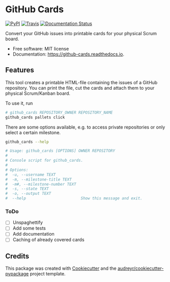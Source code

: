 # GitHub Cards

[![PyPI](https://img.shields.io/pypi/v/github_cards.svg)](https://pypi.python.org/pypi/github_cards)
[![Travis](https://img.shields.io/travis/larsrinn/github_cards.svg)](https://travis-ci.org/larsrinn/github_cards)
[![Documentation Status](https://readthedocs.org/projects/github-cards/badge/?version=latest)](https://github-cards.readthedocs.io/en/latest/?badge=latest)

Convert your GitHub issues into printable cards for your physical Scrum board.

* Free software: MIT license
* Documentation: https://github-cards.readthedocs.io.


## Features

This tool creates a printable HTML-file containing the issues of a GitHub repository.
You can print the file, cut the cards and attach them to your physical Scrum/Kanban board.

To use it, run

```bash
# github_cards REPOSITORY_OWNER REPOSITORY_NAME
github_cards pallets click
```

There are some options available, e.g. to access private repositories or only select a certain milestone.

```bash
github_cards --help

# Usage: github_cards [OPTIONS] OWNER REPOSITORY
#
# Console script for github_cards.
#
# Options:
#  -u, --username TEXT
#  -m, --milestone-title TEXT
#  -m#, --milestone-number TEXT
#  -s, --state TEXT
#  -o, --output TEXT
#  --help                        Show this message and exit.

```

### ToDo
* [ ] Unspaghettify
* [ ] Add some tests
* [ ] Add documentation
* [ ] Caching of already covered cards

## Credits

This package was created with [Cookiecutter](https://github.com/audreyr/cookiecutter) and the [audreyr/cookiecutter-pypackage](https://github.com/audreyr/cookiecutter-pypackage) project template.
